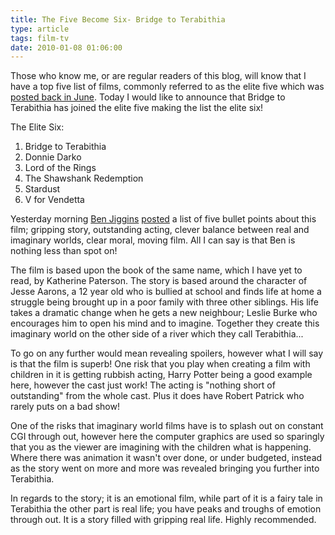 ```yaml
---
title: The Five Become Six- Bridge to Terabithia
type: article
tags: film-tv
date: 2010-01-08 01:06:00
---
```


Those who know me, or are regular readers of this blog, will know that I have a top five list of films, commonly referred to as the elite five which was [posted back in June](/blog/2009/my-top-five-films-and-why/). Today I would like to announce that Bridge to Terabithia has joined the elite five making the list the elite six!

The Elite Six:

<ol><li>Bridge to Terabithia</li><li>Donnie Darko</li><li>Lord of the Rings</li><li>The Shawshank Redemption</li><li>Stardust</li><li>V for Vendetta</li></ol>

Yesterday morning <a href="http://benbo-baggins.blogspot.com/">Ben Jiggins</a> <a href="http://benbo-baggins.blogspot.com/2010/01/bridge-to-terabithia.html">posted</a> a list of five bullet points about this film; gripping story, outstanding acting, clever balance between real and imaginary worlds, clear moral, moving film. All I can say is that Ben is nothing less than spot on!

The film is based upon the book of the same name, which I have yet to read, by Katherine Paterson. The story is based around the character of Jesse Aarons, a 12 year old who is bullied at school and finds life at home a struggle being brought up in a poor family with three other siblings. His life takes a dramatic change when he gets a new neighbour; Leslie Burke who encourages him to open his mind and to imagine. Together they create this imaginary world on the other side of a river which they call Terabithia...

To go on any further would mean revealing spoilers, however what I will say is that the film is superb! One risk that you play when creating a film with children in it is getting rubbish acting, Harry Potter being a good example here, however the cast just work! The acting is "nothing short of outstanding" from the whole cast. Plus it does have Robert Patrick who rarely puts on a bad show!

One of the risks that imaginary world films have is to splash out on constant CGI through out, however here the computer graphics are used so sparingly that you as the viewer are imagining with the children what is happening. Where there was animation it wasn't over done, or under budgeted, instead as the story went on more and more was revealed bringing you further into Terabithia.

In regards to the story; it is an emotional film, while part of it is a fairy tale in Terabithia the other part is real life; you have peaks and troughs of emotion through out. It is a story filled with gripping real life. Highly recommended.
